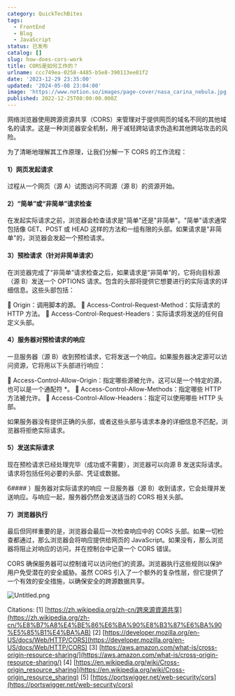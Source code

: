 ```yaml
---
category: QuickTechBites
tags:
  - FrontEnd
  - Blog
  - JavaScript
status: 已发布
catalog: []
slug: how-does-cors-work
title: CORS是如何工作的？
urlname: ccc749ea-0258-4485-b5e8-390113ee81f2
date: '2023-12-29 23:35:00'
updated: '2024-05-08 23:04:00'
image: 'https://www.notion.so/images/page-cover/nasa_carina_nebula.jpg'
published: 2022-12-25T08:00:00.000Z
---
```


网络浏览器使用跨源资源共享（CORS）来管理对于提供网页的域名不同的其他域名的请求。这是一种浏览器安全机制，用于减轻跨站请求伪造和其他跨站攻击的风险。


为了清晰地理解其工作原理，让我们分解一下 CORS 的工作流程：


#### 1）网页发起请求
过程从一个网页（源 A）试图访问不同源（源 B）的资源开始。


#### 2）“简单”或“非简单”请求检查
在发起实际请求之前，浏览器会检查请求是"简单"还是"非简单"。"简单"请求通常包括像 GET、POST 或 HEAD 这样的方法和一组有限的头部。如果请求是"非简单"的，浏览器会发起一个预检请求。


#### 3）预检请求（针对非简单请求）
在浏览器完成了“非简单”请求检查之后，如果请求是“非简单”的，它将向目标源（源 B）发送一个 OPTIONS 请求。包含的头部将提供它想要进行的实际请求的详细信息。这些头部包括：


🔸 Origin：调用脚本的源。
🔸 Access-Control-Request-Method：实际请求的 HTTP 方法。
🔸 Access-Control-Request-Headers：实际请求将发送的任何自定义头部。


#### 4）服务器对预检请求的响应
一旦服务器（源 B）收到预检请求，它将发送一个响应。如果服务器决定源可以访问资源，它将用以下头部进行响应：


🔹 Access-Control-Allow-Origin：指定哪些源被允许。这可以是一个特定的源，也可以是一个通配符 *。
🔹 Access-Control-Allow-Methods：指定哪些 HTTP 方法被允许。
🔹 Access-Control-Allow-Headers：指定可以使用哪些 HTTP 头部。


如果服务器没有提供正确的头部，或者这些头部与请求本身的详细信息不匹配，浏览器将拒绝实际请求。


#### 5）发送实际请求
现在预检请求已经处理完毕（成功或不需要），浏览器可以向源 B 发送实际请求。请求将包括任何必要的头部、凭证或数据。


6#### ）服务器对实际请求的响应
一旦服务器（源 B）收到请求，它会处理并发送响应。与响应一起，服务器仍然会发送适当的 CORS 相关头部。


#### 7）浏览器执行
最后但同样重要的是，浏览器会最后一次检查响应中的 CORS 头部。如果一切检查都通过，那么浏览器会将响应提供给网页的 JavaScript。如果没有，那么浏览器将阻止对响应的访问，并在控制台中记录一个 CORS 错误。


CORS 确保服务器可以控制谁可以访问他们的资源。浏览器执行这些规则以保护用户免受潜在的安全威胁。虽然 CORS 引入了一个额外的复杂性层，但它提供了一个有效的安全措施，以确保安全的跨源数据共享。


![Untitled.png](https://prod-files-secure.s3.us-west-2.amazonaws.com/5d24fe63-e567-4804-86f9-9fdc62e13082/b3deb140-f22b-4520-bcee-759301567801/Untitled.png?X-Amz-Algorithm=AWS4-HMAC-SHA256&X-Amz-Content-Sha256=UNSIGNED-PAYLOAD&X-Amz-Credential=ASIAZI2LB466QJLXKGMJ%2F20250317%2Fus-west-2%2Fs3%2Faws4_request&X-Amz-Date=20250317T213356Z&X-Amz-Expires=3600&X-Amz-Security-Token=IQoJb3JpZ2luX2VjEPX%2F%2F%2F%2F%2F%2F%2F%2F%2F%2FwEaCXVzLXdlc3QtMiJHMEUCIA%2FDV%2BtvAdk2Mz9xBtHAzyVgPExEM0OBk7KYQomGFM3mAiEAyyKCLUNuxlwnfCTYt05WAWEJCXy0FpnvWixkHpU2Juwq%2FwMIThAAGgw2Mzc0MjMxODM4MDUiDAimastE0DuB7TBydCrcAwd3t%2BCvBy5UjKe5PI3cLunT8Q05Y9bHhtfeszIU9nvksEU%2F9%2Bo8xMvEqzzMipAVcWB9JLJZc0T0X5r3b%2FQNrAjEmyD0aBBRxK7R2uTjBorRaH3eKEh%2BgeENSCxjLQwcUm%2BFLX9QqjaJ96tnb36D49xLVaCFRVJy6gl4Q%2BmoH9mW7a8%2FI1xiaVuT3K7%2BXkiRsAfnymEHzLMy8oqHB%2BfmPAHbXH3VpPk6CssOi61%2FIspuWHF%2FS8agjNCk7wHPETl9gzPYUhyCEZs%2BcFnfO1WlKhHwy%2BcugbwGd8GyFGB9rkCa85k1sDvnh1a1yS7u3GE7IHiLBLVji7wc30132gJ6Hz6vtrPwjExPV4P5lm8HVKfPAv7ehwxHKjxaegW31bHTKy5HsGioPGv34BSKq0OYl9N0JR3CcRQR7G%2BQ66aXir6u%2Fsja8IdAO3V4c2iVBYt2AMuPhmXda1s1%2BbISBbcnBM1UJtjCTSUyTnX69a98Jmeq0dRKO2NJcWV0HT%2B0xwBgwjBVUQrRfE4p06BW%2FBqn8G4jgZyUBdEMY%2BHMPVOBRmxWxShbfc1Psi4YVJKZaQ1cNDHyRj67SPcnwYwVJcuCVyF4SGN7SpX4tmh4%2Bl3uokA80uUbfMxzVHuTB5wxMNCg4r4GOqUB%2FaeI8KDpWakzwdvLCsGvHpj35Xx9E%2F6HVbd5vQPOkuxQktFrhcSEbIAOOGODaJXCG0JBncDur%2FgVCkfWApBrIxz8Y4Xosht8ym3VnX7%2FI2g3UAnXHe9oB0mN%2B%2B%2B%2F5nTxZxCGzXnnMmybOvE3Oqrm1j%2FYkzyxB%2Bj4J86Qm8sxC2PczwAOC8bDz%2BR9pWs1g2KGyxZCA2rI79woEmjTZJmcGGBBoFt0&X-Amz-Signature=a44042c6f320667fb288a118f6934d1e1227ad9579246c4407a5587f9e5002b0&X-Amz-SignedHeaders=host&x-id=GetObject)


Citations:
[1] [https://zh.wikipedia.org/zh-cn/跨來源資源共享](https://zh.wikipedia.org/zh-cn/%E8%B7%A8%E4%BE%86%E6%BA%90%E8%B3%87%E6%BA%90%E5%85%B1%E4%BA%AB)
[2] [https://developer.mozilla.org/en-US/docs/Web/HTTP/CORS](https://developer.mozilla.org/en-US/docs/Web/HTTP/CORS)
[3] [https://aws.amazon.com/what-is/cross-origin-resource-sharing/](https://aws.amazon.com/what-is/cross-origin-resource-sharing/)
[4] [https://en.wikipedia.org/wiki/Cross-origin_resource_sharing](https://en.wikipedia.org/wiki/Cross-origin_resource_sharing)
[5] [https://portswigger.net/web-security/cors](https://portswigger.net/web-security/cors)

